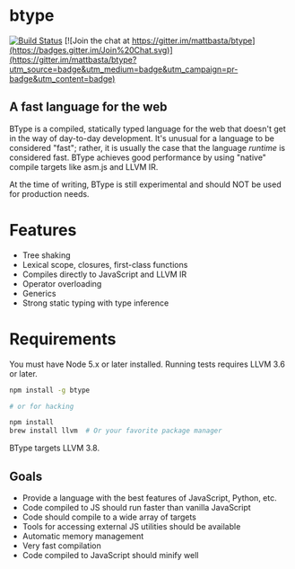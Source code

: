# btype

[![Build Status](https://travis-ci.org/mattbasta/btype.svg?branch=master)](https://travis-ci.org/mattbasta/btype) [![Join the chat at https://gitter.im/mattbasta/btype](https://badges.gitter.im/Join%20Chat.svg)](https://gitter.im/mattbasta/btype?utm_source=badge&utm_medium=badge&utm_campaign=pr-badge&utm_content=badge)


## A fast language for the web

BType is a compiled, statically typed language for the web that doesn't get in
the way of day-to-day development. It's unusual for a language to be considered "fast"; rather, it is usually the case that the language *runtime* is considered fast. BType achieves good performance by using "native" compile targets like asm.js and LLVM IR.

At the time of writing, BType is still experimental and should NOT be used for production needs.


# Features

- Tree shaking
- Lexical scope, closures, first-class functions
- Compiles directly to JavaScript and LLVM IR
- Operator overloading
- Generics
- Strong static typing with type inference


# Requirements

You must have Node 5.x or later installed. Running tests requires LLVM 3.6 or later.

```bash
npm install -g btype

# or for hacking

npm install
brew install llvm  # Or your favorite package manager
```

BType targets LLVM 3.8.


## Goals

- Provide a language with the best features of JavaScript, Python, etc.
- Code compiled to JS should run faster than vanilla JavaScript
- Code should compile to a wide array of targets
- Tools for accessing external JS utilities should be available
- Automatic memory management
- Very fast compilation
- Code compiled to JavaScript should minify well
